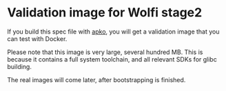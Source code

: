 # Validation image for Wolfi stage2

If you build this spec file with [apko][apko], you will get a
validation image that you can test with Docker.

Please note that this image is very large, several hundred MB.
This is because it contains a full system toolchain, and all
relevant SDKs for glibc building.

The real images will come later, after bootstrapping is
finished.

   [apko]: https://github.com/chainguard-dev/apko
